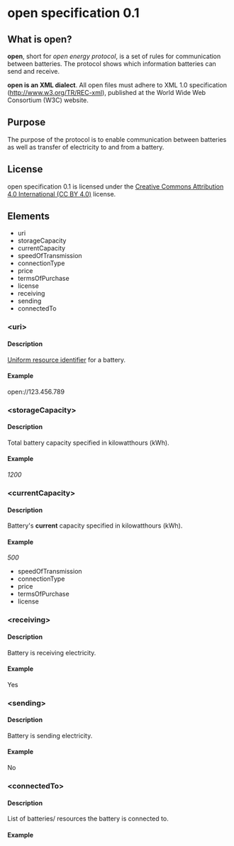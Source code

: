 # open specification 0.1
## What is open?

**open**, short for _open energy protocol_, is a set of rules for communication between batteries. The protocol shows which information batteries can send and receive.

**open is an XML dialect**. All open files must adhere to XML 1.0 specification (http://www.w3.org/TR/REC-xml), published at the World Wide Web Consortium (W3C) website.

## Purpose

The purpose of the protocol is to enable communication between batteries as well as transfer of electricity to and from a battery.

## License

open specification 0.1 is licensed under the [Creative Commons Attribution 4.0 International (CC BY 4.0)](https://creativecommons.org/licenses/by/4.0/) license.

## Elements

* uri
* storageCapacity
* currentCapacity
* speedOfTransmission
* connectionType
* price
* termsOfPurchase
* license
* receiving
* sending
* connectedTo
    


### \<uri\>
#### Description
[Uniform resource identifier](https://en.wikipedia.org/wiki/Uniform_Resource_Identifier) for a battery.
#### Example
open://123.456.789

### \<storageCapacity\>
#### Description
Total battery capacity specified in kilowatthours (kWh).
#### Example
_1200_

### \<currentCapacity\>
#### Description
Battery's **current** capacity specified in kilowatthours (kWh).
#### Example
_500_


* speedOfTransmission
* connectionType
* price
* termsOfPurchase
* license

### \<receiving\>
#### Description
Battery is receiving electricity.
#### Example
Yes

### \<sending\>
#### Description
Battery is sending electricity.
#### Example
No

### \<connectedTo\>
#### Description
List of batteries/ resources the battery is connected to.
#### Example

